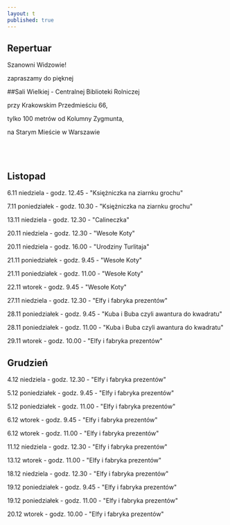 ```yaml
---
layout: t
published: true
---
```
















## Repertuar  


Szanowni Widzowie!

zapraszamy do pięknej 

##Sali Wielkiej - Centralnej Biblioteki Rolniczej

przy Krakowskim Przedmieściu 66,

tylko 100 metrów od Kolumny Zygmunta, 

na Starym Mieście w Warszawie
<br /><br /><br /><br /> 






## Listopad

6.11 niedziela - godz. 12.45 - "Księżniczka na ziarnku grochu"

7.11 poniedziałek - godz. 10.30 - "Księżniczka na ziarnku grochu"

13.11 niedziela - godz. 12.30 - "Calineczka"

20.11 niedziela - godz. 12.30 - "Wesołe Koty"

20.11 niedziela - godz. 16.00 - "Urodziny Turlitaja"

21.11 poniedziałek - godz. 9.45 - "Wesołe Koty"

21.11 poniedziałek - godz. 11.00 - "Wesołe Koty"

22.11 wtorek - godz. 9.45 - "Wesołe Koty"

27.11 niedziela - godz. 12.30 - "Elfy i fabryka prezentów"

28.11 poniedziałek - godz. 9.45 - "Kuba i Buba czyli awantura do kwadratu"

28.11 poniedziałek - godz. 11.00 - "Kuba i Buba czyli awantura do kwadratu"

29.11 wtorek - godz. 10.00 - "Elfy i fabryka prezentów"

## Grudzień

4.12 niedziela - godz. 12.30 - "Elfy i fabryka prezentów"

5.12 poniedziałek - godz. 9.45 - "Elfy i fabryka prezentów"

5.12 poniedziałek -  godz. 11.00 - "Elfy i fabryka prezentów"

6.12 wtorek - godz. 9.45 - "Elfy i fabryka prezentów"

6.12 wtorek - godz. 11.00 - "Elfy i fabryka prezentów"

11.12 niedziela - godz. 12.30 - "Elfy i fabryka prezentów"

13.12 wtorek - godz. 11.00 - "Elfy i fabryka prezentów"

18.12 niedziela - godz. 12.30 - "Elfy i fabryka prezentów"

19.12 poniedziałek - godz. 9.45 - "Elfy i fabryka prezentów"

19.12 poniedziałek - godz. 11.00 - "Elfy i fabryka prezentów"

20.12 wtorek - godz. 10.00 - "Elfy i fabryka prezentów"
